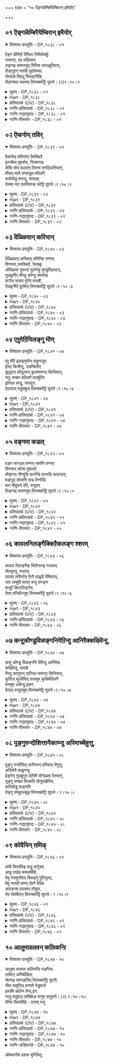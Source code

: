 +++
title = "१० ऎङ्गळॆम्बिरैयॆम्बिरान् इमैयोर्"

+++


## ०१ ऎङ्गळॆम्बिरैयॆम्बिरान् इमैयोर्

<details open><summary>विश्वास-प्रस्तुतिः - DP_१८३८ - ०१</summary>

ऎङ्ग ळॆम्मिऱै यॆम्बिरा ऩिमैयोर्क्कु  
नायगऩ्, एत् तडियवर्  
तङ्गळ् तम्मऩत्तुप् पिरिया तरुळ्बुरिवाऩ्,  
पॊङ्गुदण् णरुवि पुदंसॆय्यप्  
पॊऩ्कळे सिदऱु मिलङ्गॊळि,  
सॆङ्गमल मलरुम् तिरुक्कोट्टि यूराऩे। (२)९।१०।१
</details>

<details><summary>मूलम् - DP_१८३८ - ०१</summary>

ऎङ्ग ळॆम्मिऱै यॆम्बिरा ऩिमैयोर्क्कु  
नायगऩ्, एत् तडियवर्  
तङ्गळ् तम्मऩत्तुप् पिरिया तरुळ्बुरिवाऩ्,  
पॊङ्गुदण् णरुवि पुदंसॆय्यप्  
पॊऩ्कळे सिदऱु मिलङ्गॊळि,  
सॆङ्गमल मलरुम् तिरुक्कोट्टि यूराऩे। (२)९।१०।१
</details>

<details><summary>Hart - DP_१८३८</summary>

Our dear god, our king, chief of the gods in the sky,  
who stays in the minds of the devotees who praise him  
and gives them his grace, stays in Thirukkoṭṭiyur  
where a cool, tall waterfall makes a cloud of golden drops  
and lovely lotuses bloom and shine:
</details>

<details><summary>प्रतिपदार्थः (UV) - DP_१८३८</summary>

**ऎङ्गळ् ऎम् इऱै** = ऎङ्गळुक्के इऱैवऩ्; **ऎम् पिराऩ्** = ऎम् पॆरुमाऩ्; **इमैयोर्क्कु** = नित्यसूरिगळुक्कु; **नायगऩ्** = तलैवऩुम्; **एत्तु** = तुदिक्किऩ्ऱ; **अडियवर्** = पक्तर्गळिऩ्; **तङ्गळ् तम् मऩत्तु** = मऩदिलिरुन्दु; **पिरियादु** = पिरियामल्; **अरुळ्बुरिवाऩ्** = अरुळ्बुरिबवऩुम्; **पॊङ्गु तण्** = पॊङ्गि ओडुम्; **अरुवि** = अरुवि पोल्; **पुदम् सॆय्य** = मेगम्; **पॊऩ्गळे** = पॊऩ्ऩै; **सिदऱ** = सिन्दुवदाल्; **इलङ्गु ऒळि** = मिक्क ऒळियैयुडैयदाय्; **सॆङ्गमलम्** = सिवन्द तामरैप्पूक्कळ्; **मलरुम्** = मलरुम्; **तिरुक्कोट्टि** = तिरुक्कोट्टि; **ऊराऩे!** = ऊरिल् उळ्ळवऩे!
</details>

<details><summary>गरणि-प्रतिपदार्थः - DP_१८३८ - ०१</summary>

ऎङ्गळ्=नम्म, ऎम् इऱै=नम्मवने आद ऒडॆयनू, ऎम् पिरान्=नम्म सर्वेश्वरनू, इमैयोर् क्कू=नित्यसूरिगळिगॆ, नायहन्=नायकनू, एत्तु=स्तुतिसि, \(स्तुतिसुव\), अडियवर् =भक्तर, तङ्गळ् तम्=तम्म तम्म\(अवरवर\), मनत्तु=मनदल्लि, पिरियादु=अगलदन्तॆ इरुवन्तॆ, अरुळ् पुरिवान्=कृपॆमाडुववनू, पॊङ्गु=उक्कि हरियुव, तण्=तम्पाद, अरुवि=बॆट्टद हॊळॆगळु, पुदम् शॆय्य=अद्भुतवन्नु माडुव हागॆ, पॊन् हळे=हॊन्नुगळन्ने\(हॊन्नन्ने\), शिदऱ=ऎरॆचलु, इलङ्गु=हॊळॆयुव, ऒळि=तेजस्सुळ्ळ, शॆम्=कॆम्पु, कमलम्=कमलवु, मलरुम्=अरळुव, तिरुक्कोट्टियूराने=तिरुक्कोट्टियूरिन स्वामिये.
</details>

<details><summary>गरणि-गद्यानुवादः - DP_१८३८ - ०१</summary>

नम्म आत्मीयनाद ऒडॆयनू\(स्वामियू\), नम्म सर्वॆश्वरनू, नित्यसूरिगळ नायकनू, स्तुतिसुव भक्तरिगॆ अवरवर मनदल्लि अगलदन्तॆ इरुवॆनॆन्दु कृपॆमाडुववनू, उक्कि हरियुव तम्पाद बॆट्टद हॊळॆगळु अद्भुतवन्ने माडुव हागॆ हॊन्ननु ऎरचुव हागॆ हॊळॆयुव तेजस्सन्नुळ्ळ कॆन्दावरॆय अरळुत्तिरुवम्थ तिरुक्कोट्टियूरिन स्वामिये.\(१\)
</details>

<details><summary>गरणि-विस्तारः - DP_१८३८ - ०१</summary>

तिरुमालिरुञ्जोलै क्षेत्रदिम्द आऴ्वाररीग तिरुक्कोट्टियूरु ऎम्ब मत्तॊन्दु पुण्यक्षेत्रक्कॆ बन्दिद्दारॆ. अल्लि नॆलसिरुव सौम्यनारायण स्वामिय सनिधियन्नु कुरित पाशुरगळिल्लिवॆ-

आऴ्वाररु हेळुत्तारॆ- तिरुक्कोट्टियूरिनल्लि नॆलसिरुव स्वामिये नम्मॆल्लरिगू अत्यन्त प्रियतमनादवनु. नम्मॆल्लर ऒडॆयनु. नित्यसूरिगळिगू ऒडॆयनु. अवनन्नु ऎडॆबिडदॆ स्तुतिसुव भक्तर मनदल्लि नॆलॆनिन्तिरुववनु. उक्किहरियुव बॆट्टद हॊळॆगळल्लि चिन्नवन्ने उक्किसि,ऎरचि, बॆळगिसुवुदो ऎम्बन्तॆ कॆन्दावरॆय हूगळु अरळि प्रकाशमानवागि शोभिसुत्तिरुव तिरुक्कोट्टियूरिन स्वामियन्नु नावु स्तुतिसि, नमस्करिसोण.
</details>

## ०२ ऎव्वनोय् तविर्

<details open><summary>विश्वास-प्रस्तुतिः - DP_१८३९ - ०२</summary>

ऎव्वनोय् तविर्प्पाऩ् ऎमक्किऱै  
इऩ्ऩकैत् तुवर्वाय्, निलमगळ्  
सॆव्वि तोय वल्लाऩ् तिरुमा मगट्किऩियाऩ्,  
मौवल् मालै वण्डाडुम् मल्लिगै  
मालैयॊडु मणन्दु, मारुदम्  
तॆय्वम् नाऱ वरुम्दिरुक् कोट्टि यूराऩे।९।१०।२
</details>

<details><summary>मूलम् - DP_१८३९ - ०२</summary>

ऎव्वनोय् तविर्प्पाऩ् ऎमक्किऱै  
इऩ्ऩकैत् तुवर्वाय्, निलमगळ्  
सॆव्वि तोय वल्लाऩ् तिरुमा मगट्किऩियाऩ्,  
मौवल् मालै वण्डाडुम् मल्लिगै  
मालैयॊडु मणन्दु, मारुदम्  
तॆय्वम् नाऱ वरुम्दिरुक् कोट्टि यूराऩे।९।१०।२
</details>

<details><summary>Hart - DP_१८३९</summary>

He, our king is the sweet lord of beautiful Lakshmi  
and the beloved of the sweetly-smiling earth goddess  
with a coral mouth whom he embraces:  
He cures all painful diseases of his devotees  
and he stays in divine Thirukkoṭṭiyur  
where the breeze blows  
and spreads the fragrance of jasmine and mauval flowers everywhere:
</details>

<details><summary>प्रतिपदार्थः (UV) - DP_१८३९</summary>

**ऎमक्कु इऱै** = ऎऩक्कु इऱैवऩ्; **ऎव्वम्** = तुक्कम् तरुम्; **नोय्** = नोय्गळै; **तविर्प्पाऩ्** = नीक्कियरुळ्वदऱ्काग; **इऩ् नगै** = इऩिय पुऩ्सिरिप्पैयुम्; **तुवर्** = सिवन्द; **वाय्** = अदरत्तैयुमुडैय; **निलमगळ्** = पूमिप् पिराट्टियिऩ्; **सॆव्वि** = अऴगै इऩिमैयै; **तोय** = अनुबविक्क; **वल्लाऩ्** = वल्लवऩाय्; **तिरु मा मगट्कु** = तिरुमगळुक्कु; **इऩियाऩ्** = इऩियऩाऩ ऎम्बॆरुमाऩ्; **वण्डु आडुम्** = वण्डुगळ् रीङ्गरिक्कुम्; **मौवल्** = काट्टु मल्लिगै; **मालै** = मालैयोडुम्; **मल्लिगै मालैयोडुम्** = मल्लिगै पूक्कळोडुम्; **अणैन्दु** = कूडि अणैन्द; **मारुदम्** = काऱ्ऱु; **तॆय्वम् नाऱ** = तॆय्व मणम्; **वरुम्** = वीसिक्कॊण्डिरुक्कुम्; **तिरुक्कोट्टि** = तिरुक्कोट्टि; **ऊराऩे!** = ऊरिल् उळ्ळवऩे!
</details>

<details><summary>गरणि-प्रतिपदार्थः - DP_१८३९ - ०२</summary>

ऎव्वम्=अधोगतियन्नू, मेय्=दुःख, सङ्कटगळन्नु, तविर् प्पान्=तप्पिसुववनू, ऎमक्कू-नमगॆ, इऱै=स्वामियादवनू, इन्=इनिदाद, नहै=नगॆयन्नू, तुवर् वाय्=चॆन्दुटिगळन्नू उळ, निलमहळ्=भूदेविय, शॆव्वि=सॊबगन्नु, तोयवल्लान्=अनुभविसबल्लवनू, तिरुमहट्कु=श्रीदेविगॆ, इनियान्=प्रियतमनू, वण्डु आडुम्=दुम्बिगळु मुसुरिरुव, मौवल् मालै मल्लिहै मालैयोडुम्=बगॆबगॆय मल्लिगॆय हारगळन्नु

अणैन्द=धरिसिद, मारुदम्=तङ्गाळियु, दॆय्वम्=दिव्यवागि, नाऱ=परिमळिसुत्ता, वरुम्=बरुवन्थ, तिरुक्कोट्टियूराने=तिरुक्कोट्टियूरिनल्लि नॆलसिरुववने.
</details>

<details><summary>गरणि-गद्यानुवादः - DP_१८३९ - ०२</summary>

अधोगतियन्नु भयसङ्कटगळन्नू तप्पिसुववनू, नमगॆ स्वामियागिरुववनू, इनिदाद नगॆयन्नू चॆन्दुटिगळन्नू उळ्ळ भूदेविय सॊबगन्नु अनुभविसबल्लवनू, श्रीदेविगॆ प्रियतमनू, दुम्बिगळु मुसुरुवन्थ बगॆबगॆय मल्लिगॆय हारगळन्नु धरिसि, तङ्गाळियु परिमळिसुत्ता, बरुवन्थ तिरुक्कोट्टियूरिनल्लि नॆलसिरुववने.\(२\)
</details>

<details><summary>गरणि-विस्तारः - DP_१८३९ - ०२</summary>

“ऎव्वम्”ऎम्बुदक्कॆ “सङ्कट, अधःपतन, आत्मगौरव, वञ्चनॆ”ऎन्दॆल्ल अर्थ बरुत्तदॆ.

“नोय्”-ऎम्बुदक्कॆ “व्याधि,सङ्कट, यातनॆ, भय, पाप”ऎन्दॆल्ल अर्थ बरुत्तदॆ.

“ऎव्वनोय् तविर् प्पान्”- “अधोगतियन्नू, भयसङ्कटगळन्नू तप्पिसुववनु”-चेतननल्लि इन्द्रियगळु आशॆयन्नु हुट्टिसुत्तवॆ. अवनन्नु वञ्चिसुत्तवॆ. दुःख,सङ्कटगळल्लि तॊडगिसुत्तवॆ. संसारद बन्धनदल्लि तॊडगिसुत्तवॆ. \(अवनन्नु\)पापकार्यगळल्लि तॊडगिसुत्तवॆ. संसारवॆम्ब व्याधियिन्द नरळुत्ता अवनु मरणक्कू नरकयातनॆय भयक्कू तुत्तागुत्तानॆ. जॊतॆगॆ लॆक्कविल्लदष्टु हुट्टुसावुगळ सुळियल्लिबिद्दु तॊळलुत्तानॆ. ई अधोगतियन्नू ,भय सङ्कटगळन्नू दूरमाडुवुदॆन्दरॆ सर्वेश्वरनाद भगवन्तन आश्रयवॊन्दे. अवन् कृपॆयिन्द हुट्टु-सावुगळू, नरकयातनॆयू तप्पुवुदु. अवनु अमरनागुवनु. नित्यानन्द सुखवन्ननुभविसुवनु.

भगवन्तनिगॆ श्रीदेवि भूदेविगळु नित्यानुपायिनियरु. परिपूर्ण दयास्वरूपळे श्रीदेवि. सम्पूर्ण क्षमास्वरूपळु भूदेवि. इवरिब्बरू कूडि आश्रितनाद चेतनन पापगळन्नॆल्ल क्षमिसबेकॆन्दू, अवनल्लि कृपॆदोरि अवनन्नुद्धरिसबेकॆन्दू चेतनन परवागि भगवन्तनन्नु बेडिकॊळ्ळुत्तारॆ. अवर बेडिकॆयन्नु अङ्गीकरिसुत्ता, परम कारुणिकनाद स्वामियु चेतननन्नु उद्धरिसुत्तानॆ.

आऴ्वाररु हेळुत्तारॆ- तिरुक्कोट्टियूरिनल्लि श्रीदेवि भूदेविगळ सहितनागि सर्वेश्वरनाद भगवन्तनु नॆलसिद्दानॆ. दुम्बिगळु मुसुरुत्तिरुव

परिमळवन्नु सूसुव बगॆबगॆय मल्लिगॆय हारगळन्नु स्वामियु धरिसिद्दानॆ. हारगळ दिव्यपरिमळवन्नु तङ्गाळियु ऎल्ल कडॆगू हरडि, भक्तरन्नॆल्ला आकर्षिसुत्तदॆ. नावु भगवन्तन तिरुवडिगळन्नाश्रयिसि,संसारवॆम्ब रोगद भयसङ्कटगळिन्द मुक्तरागोण.
</details>

## ०३ वॆळ्ळियान् करियान्

<details open><summary>विश्वास-प्रस्तुतिः - DP_१८४० - ०३</summary>

वॆळ्ळियाऩ् करियाऩ् मणिनिऱ वण्णऩ्  
विण्णवर् तमक्किऱै, ऎमक्कु  
ऒळ्ळिया ऩुयर्न्दा ऩुलगेऴु मुण्डुमिऴ्न्दाऩ्,  
तुळ्ळुनीर् मॊण्डु कॊण्डु सामरैक्  
कऱ्ऱैच् चन्दऩ मुन्दि वन्दशै,  
तॆळ्ळुनीर्प् पुऱविल् तिरुक्कोट्टि यूराऩे।९।१०।३
</details>

<details><summary>मूलम् - DP_१८४० - ०३</summary>

वॆळ्ळियाऩ् करियाऩ् मणिनिऱ वण्णऩ्  
विण्णवर् तमक्किऱै, ऎमक्कु  
ऒळ्ळिया ऩुयर्न्दा ऩुलगेऴु मुण्डुमिऴ्न्दाऩ्,  
तुळ्ळुनीर् मॊण्डु कॊण्डु सामरैक्  
कऱ्ऱैच् चन्दऩ मुन्दि वन्दशै,  
तॆळ्ळुनीर्प् पुऱविल् तिरुक्कोट्टि यूराऩे।९।१०।३
</details>

<details><summary>Hart - DP_१८४०</summary>

The faultless sapphire-colored lord,  
the god of gods in the sky, the light of our lives,  
who swallowed all the seven worlds and spit them out  
stays in Thirukkoṭṭur surrounded with fields  
where the abundant wave-filled water of the rivers  
flows carrying sandalwood and samarai stones  
making the fields flourish:
</details>

<details><summary>प्रतिपदार्थः (UV) - DP_१८४०</summary>

**वॆळ्ळियाऩ्** = किरुदयुगत्तिल् वॆळुत्तवऩुम्; **करियाऩ्** = कलियुगत्तिल् कऱुत्तवऩुम्; **मणि** = त्वाबरयुगत्तिल्; **निऱ वण्णऩ्** = पसुमै निऱमुडैयवऩुम्; **विण्णवर्** = नित्यसूरिगळिऩ्; **तमक्कु इऱै** = तलैवऩ्; **उयर्न्दाऩ्** = उयर्न्दवऩ्; **ऎमक्कु** = ऎऩक्कु; **ऒळ्ळियाऩ्** = काट्टियवऩ्; **उलगु** = पिरळयत्तिल्; **एऴुम्** = एऴु उलगङ्गळैयुम्; **उण्डु** = उण्डु कात्तु; **उमिऴ्न्दाऩ्** = पिऩ् सृष्टित्ताऩ्; **तुळ्ळु नीर्** = तुळ्ळि ओडुम् नीर्; **सामरै** = सामर; **कऱ्ऱै** = तिरळ्गळैयुम्; **सन्दऩम्** = सन्दऩमरङ्गळैयुम्; **मॊण्डु** = इऴुत्तु; **कॊण्डु** = कॊण्डु वन्दु; **उन्दि वन्दु** = तळ्ळिक् कॊण्डु वन्दु; **असै** = पिरवहिक्कुम्; **तॆळ्ळु नीर्** = तॆळिन्द नीरैयुडैय; **पुऱविल्** = सुऱ्ऱुप्पक्कङ्गळोडु कूडिऩ; **तिरुक्कोट्टि** = तिरुक्कोट्टि; **ऊराऩे!** = ऊरिल् उळ्ळवऩे!
</details>

<details><summary>गरणि-प्रतिपदार्थः - DP_१८४० - ०३</summary>

वॆळ्ळियान्=शुद्धवाद बिळिय बण्णदवनू, करियान्=करिय बण्णदवनू, मणिनिऱम् वण्णन्=इन्द्रनीलमणिय बण्णदवनू, विण्णवर् तमक्कू=नित्यसूरिगळिगॆ, इऱै=ऒडॆयनू, ऎमक्कू=नमगॆल्ल, ऒळ्ळियान्=ऒळ्ळॆयवनू\(उपकारियू\), उयर्न्दान्=ऎल्लरिगिन्तलू हिरियवनू \(श्रेष्ठनू\), उलहु एऴुम्=एळुलोकगळन्नू, उण्डु=नुङ्गि, उमिऴ्न्दान्=उगुळिदवनू, तुळ्ळुनीर्-नुग्गिबरुव अलॆगळिम्द, मॊण्डुकॊण्डु=तुम्बिकॊण्डु, शामरैकट्रै=चामरद कट्टुगळन्नू, शन्दनम्=गन्धद मरगळन्नू, उन्दि=तळ्ळिकॊण्डु, वन्दु=बन्दु, अशै=हरियुव, तॆळ्ळुनीर्=तिळियाद नीरिन, पुऱविल्=प्रदेशदल्लिरुव, तिरुक्कोट्टियूराने=तिरुक्कोट्टियूरिनल्लिरुव स्वामिये.
</details>

<details><summary>गरणि-गद्यानुवादः - DP_१८४० - ०३</summary>

शुद्धवाद बिळिय बण्णदवनू, करिय बण्णदवनू, इन्द्रनीलमणिय बण्णदवनू नित्यसूरिगळ ऒडॆयनू, नम्मॆल्लर ऒळ्ळॆयवनू\(उपकारियू\) ऎल्लरिगिन्तलू हिरियनू\(श्रेष्ठनू\) एळुलोकगळन्नू उण्डु उगुळिदवनू, नुग्गिबरुव अलॆगळिन्द चामरद कट्टुगळन्नू श्रीगन्धद मरगळन्नू तुम्बिकॊण्डु, तळ्ळिकॊण्डु बरुव तिळिनीरिन प्रवाहगळ प्रदेशदल्लिरुव तिरुक्कोट्टियूरिनल्लि नॆलसिरुव स्वामिये.\(३\)
</details>

<details><summary>गरणि-विस्तारः - DP_१८४० - ०३</summary>

ऒन्दॊन्दु युगदल्लियू भगवन्तनु आया युगक्कॆ तक्कन्तॆ ऒन्दॊन्दु बण्णदल्लि काणिसिकॊळ्ळुत्तानॆन्दु स्वामियन्नु वर्णिसुत्तारॆ. कृतयुगदल्लि स्वामिगॆ परिशुद्धवाद बिळियबण्णवन्तॆ. त्रेतायुगदल्लि स्वल्प हळदिमिश्रितवाद बिळुपन्तॆ. द्वापरदल्लि स्वामियु इन्द्रनीलमणिय बण्णवन्नु होलुवनन्तॆ. कलियुगदल्लि स्वामिय बण्ण अच्चकप्पन्तॆ. आऴ्वाररु इदन्नु मुन्दिट्टुकॊण्डु स्वामियन्नु इल्लि वर्णिसुत्तिद्दारॆ.

आऴ्वाररु हेळुत्तारॆ- इडिय ब्रह्माण्डक्के नायकनागिरुव स्वामि परमपदवासिगळाद अमररिगू नायकने. अवनु सर्वेश्वरनु स्थितिकर्तनागिरुव अवनु लयकर्तनू सृष्टिकर्तनू आगुत्तानॆ. आश्रयिसुव भक्तरिगॆ बहळ ऒळ्ळॆयवनु स्वामि. अवने ईग तिरुक्कोट्टियूरल्लि नॆलसिद्दानॆ. नावु अवनन्नु आश्रयिसि उद्धारगॊळ्ळोण.
</details>

## ०४ एऱुमेऱियिलङ्गु मॊण्

<details open><summary>विश्वास-प्रस्तुतिः - DP_१८४१ - ०४</summary>

एऱु मेऱि इलङ्गुमॊण् मऴुप्पऱ्ऱुम्  
ईसऱ् किसैन्दु, उडम्बिलोर्  
कूऱुदाऩ् कॊडुत्ताऩ् कुलमामगट् किऩियाऩ्,  
नाऱु सण्बग मल्लिगै मलर्बुल्गि  
इऩ्ऩिळ वण्डु, नऩ्ऩऱुन्  
देऱल्वाय् मडुक्कुम् तिरुक्कोट्टि यूराऩे।९।१०।४
</details>

<details><summary>मूलम् - DP_१८४१ - ०४</summary>

एऱु मेऱि इलङ्गुमॊण् मऴुप्पऱ्ऱुम्  
ईसऱ् किसैन्दु, उडम्बिलोर्  
कूऱुदाऩ् कॊडुत्ताऩ् कुलमामगट् किऩियाऩ्,  
नाऱु सण्बग मल्लिगै मलर्बुल्गि  
इऩ्ऩिळ वण्डु, नऩ्ऩऱुन्  
देऱल्वाय् मडुक्कुम् तिरुक्कोट्टि यूराऩे।९।१०।४
</details>

<details><summary>Hart - DP_१८४१</summary>

He, the beloved of Lakshmi,  
the goddess who nurtures good families,  
gave a part of himself to Shiva  
who carries a sharp shining axe and rides a bull,  
stays in Thirukkoṭṭiyur where lovely young bees  
embrace the fragrant jasmine and shanbaga flowers  
and drink good sweet-smelling honey:
</details>

<details><summary>प्रतिपदार्थः (UV) - DP_१८४१</summary>

**एऱुम्** = रिषबत्तै वाहऩमाग उडैय; **एऱि** = रिषबत्तिल् एऱि; **इलङ्गुम्** = ऒळियुळ्ळ; **ऒण् मऴु** = अऴगिय मऴुवै; **पऱ्ऱुम** = कैयिलेन्दिय; **ईसऱ्कु** = सिवऩुक्कु; **इसैन्दु** = तऩ्ऩुडैय; **उडम्बिल् ओर्** = उडलिऩ् ऒरु; **कूऱु ताऩ्** = भागत्तै; **कॊडुत्ताऩ्** = कॊडुत्तवऩुम्; **कुल मा मगट्कु** = तिरुमगळिऩ्; **इऩियाऩ्** = नायगऩुमाऩ पॆरुमाऩ्; **इऩ्** = इऩिय; **इळ वण्डु** = इळम् वण्डुगळ्; **नाऱु** = मिक्क मणम् कमऴुम्; **सॆण्बगम्** = सॆण्बगम्; **मल्लिगै मलर्** = मल्लिगै मलर्; **पुल्गि** = आगियवऱ्ऱिल् तऴुवि; **नल् नऱुम्** = नल्ल मणमुळ्ळ; **तेऱल्** = तेऩिल्; **वाय्** = वाय्वैत्तु; **मडुक्कुम्** = परुगुमिडमाऩ; **तिरुक्कोट्टि** = तिरुक्कोट्टि; **ऊराऩे!** = ऊरिल् उळ्ळवऩे!
</details>

<details><summary>गरणि-प्रतिपदार्थः - DP_१८४१ - ०४</summary>

एऱु=ऎत्तन्नु, एऱि=हत्तिकॊण्डु, इलङ्गुम्=प्रकाशिसुव, ऒण्=अपूर्ववाद,साटियिल्लद, मऴुप्पट्रुम्=गण्डुगॊडलियन्नु हिडिदिरुव

ईशऱ् कु=ईश्वरनिगॆ, इशैन्दु=करुणिसि, उडम्बिल्=तन्न देहदल्लि, ओर्=ऒन्दु, कूऱु=भागवन्नु, तान्=तानु, कॊडुत्तान्=कॊट्टवनू, कुलम्=श्रेष्ठळाद, मामहट्कु=लक्ष्मीदेविगॆ, इनियान्=प्रियनादवनू, नाऱु=परिमळिसुव, शम्बहम्=सम्पगॆ, मल्लिहै=मल्लिगॆ, मलर्=हूगळन्नु, पुल्हि=सवरिकॊण्डु, इन्=इनिदाद, इळवण्डु=ऎळॆय\(यौवनद\)दुम्बि, नल्=श्रेष्ठवाद, नऱुम्=सुवासनॆय, तेऱल्=जेनिनल्लि, वाय् मडुक्कुम्=बायि हच्चुव, तिरुक्कोट्टियूराने=तिरुक्कोट्टियूरिनल्लि नॆलसिरुववने.
</details>

<details><summary>गरणि-गद्यानुवादः - DP_१८४१ - ०४</summary>

ऎत्तन्नेरि प्रकाशिसुव अपूर्ववाद \(साटियिल्लद\) गण्डुगॊडलियन्नु हिडिदिरुव ईश्वर\(शिव\)निगॆ करुणिसि, तन्न देहदल्लि ऒन्दुभागवन्नु\(तानु\) कॊट्टवनू, श्रेष्ठळाद लक्ष्मीदेविगॆ प्रियनादवनू, परिमळिसुव सम्पगॆ मल्लिगॆ हूगळन्नु सवरिकॊण्डु इनिदाद ऎळॆय \(यौवनद\) दुम्बिगळु उत्तमवाद सुवासनॆय जेनिगॆ बायन्नु हच्चुव तिरुक्कोट्टियूरिनल्लि नॆलसिरुववने.\(४\)
</details>

<details><summary>गरणि-विस्तारः - DP_१८४१ - ०४</summary>

शिवनिगॆ ब्रह्महत्यादोष बन्तु. अवनु अदर परिहारक्कागि मूरुलोकगळल्लू अलॆदु बेडिदनु. कडॆगॆ श्रीमन्नारायणनु अवनल्लि करुणिसिदनु. तन्न देहदिन्द रक्तवन्नु हरिसि, शिवनन्नु आ ब्रह्महत्यादोषदिन्द पारुमाडिदनु.

आऴ्वाररु हेळुत्तारॆ- नन्दिवाहननाद शिवनिगॆ तन्न देहद ऒन्दु भागवन्नु कॊट्टु करुणिसिदवनू, दयास्वरूपळू सम्पत्करियू आद श्रीदेविगॆ ऒडॆयनू ईग सम्पिगॆ मल्लिगॆ हूगळ परिमळदिन्दलू अवुगळिन्द हॊरडुव जेनिगॆ मुसुरिकॊण्डिरुव दुम्बिगळ सॊबगिनिन्दलू कूडिरुव तिरुक्कोट्टियूरिनल्लिये नॆलसिद्दानॆ. नावु अवन तिरुवडिगळन्नाश्रयिसि, उद्धारगॊळ्ळोण.
</details>

## ०५ वङ्गमा कडल्

<details open><summary>विश्वास-प्रस्तुतिः - DP_१८४२ - ०५</summary>

वङ्ग मागडल् वण्णऩ् मामणि वण्णऩ्  
विण्णवर् कोऩ्म तुमलर्त्  
तॊङ्गल् नीण्मुडि याऩ्नॆडि याऩ्पडि कडन्दाऩ्,  
मङ्गुल् तोय्मणि माड वॆण्गॊडि  
माग मीदुयर्न् देऱि, वाऩुयर्  
तिङ्गळ् ताऩणवुम् तिरुक्कोट्टि यूराऩे।९।१०।५
</details>

<details><summary>मूलम् - DP_१८४२ - ०५</summary>

वङ्ग मागडल् वण्णऩ् मामणि वण्णऩ्  
विण्णवर् कोऩ्म तुमलर्त्  
तॊङ्गल् नीण्मुडि याऩ्नॆडि याऩ्पडि कडन्दाऩ्,  
मङ्गुल् तोय्मणि माड वॆण्गॊडि  
माग मीदुयर्न् देऱि, वाऩुयर्  
तिङ्गळ् ताऩणवुम् तिरुक्कोट्टि यूराऩे।९।१०।५
</details>

<details><summary>Hart - DP_१८४२</summary>

The ocean-colored Neḍumāl,  
the king of the gods in the sky, beautiful as a precious sapphire,  
whose crown is adorned with long flower garlands dripping with honey,  
who measured the world at Mahabali’s sacrifice-  
stays in Thirukkoṭṭiyur  
where the moon floats in the sky above the white flags  
flying above the beautiful jewel-studded palaces touching the clouds:
</details>

<details><summary>प्रतिपदार्थः (UV) - DP_१८४२</summary>

**वङ्ग मा** = कप्पल्गळ् निऱैन्द पॆरिय; **कडल्** = कडल् पोऩ्ऱ; **वण्णऩ्** = निऱमुडैयवऩुम्; **मा मणि** = नीलमणि पोऩ्ऱ; **वण्णऩ्** = वडिवऴगैयुडैयवऩुम्; **विण्णवर्** = नित्यसूरिगळुक्कु; **कोऩ्** = तलैवऩुम्; **मदु मलर्** = तेऩोडु कूडिऩ पू; **तॊङ्गल्** = मालैयैयुडैयवऩुम्; **नीळ्** = पॆरिय; **मुडियाऩ्** = किरीडमुडैयवऩुम्; **नॆडियाऩ्** = अऩैत्तैयुम् अऱिन्दवऩुम्; **पडि** = पूमियै; **कडन्दाऩ्** = अळन्दवऩुमाऩ पॆरुमाऩ्; **मङ्गुल्** = मेगमण्डलत्तै; **तोय्** = अळावियिरुक्कुम्; **मणि माड** = मणिमाडङ्गळिलिरुक्कुम्; **वॆण् कॊडि** = वॆळ्ळैक् कॊडिगळ्; **मागम् मीदु** = आगायत्तिऩ् मेल्; **उयर्न्दु एऱि** = वियाबित्तु; **वाऩ् उयर्** = मिग उयरत्तिलुळ्ळ; **तिङ्गळ् ताऩ्** = सन्दिरऩै; **अणवुम्** = तऴुवुम्; **तिरुक्कोट्टि** = तिरुक्कोट्टि; **ऊराऩे!** = ऊरिल् उळ्ळवऩे!
</details>

<details><summary>गरणि-प्रतिपदार्थः - DP_१८४२ - ०५</summary>

वङ्गम्=अलॆगळु तुम्बिरुव, माकडल्=विस्तारवाद कडलिन, वण्णन्=बण्णदवनू, मामणिवण्णन्=इन्द्रनीलमणिय बण्णदवनू, विण्णवर् कोन्-=नित्यसूरिगळ ऒडॆयनू, मदु=जेनु तुम्बिरुव, मलर्=हूगळ, तॊङ्गल्=हारवन्नू, नीळ्=ऎत्तरवाद, मुडियान्=किरीटवुळ्ळवनू, नॆडियान्=सर्वोत्कृष्ठनू, पडि कडन्दान्=भूमियन्नु अळॆदुकॊण्डवनू, मङ्गुल् तोय्=मोडगळन्नु मुट्टुव, मणिमाडम्=रत्नमयवाद उप्परिगॆगळ, वॆण्कॊडि=बिळिय ध्वजगळु, माहम् मीदु=आकाशद मेलॆ, उयर्न्दु=ऎत्तरवागि, एऱि=एरि, वान्=आकाशदल्लि, उयर्=ऎत्तरदल्लिरुव, तिङ्गळ् तान्=चन्द्रनन्नु, अणवुम्=स्पर्शिसुव, तिरुक्कोट्टियूराने=तिरुक्कोट्टियूरिनल्लिरुववने.
</details>

<details><summary>गरणि-गद्यानुवादः - DP_१८४२ - ०५</summary>

दॊड्डदॊड्ड अलॆगळु तुम्बिरुव विस्तारवाद कडलिन बण्णदवनू इन्द्रनीलमणिय बण्णदवनू, नित्यसूरिगळ ऒडॆयनू, जेनुतुम्बिरुव हूगळ हारवन्नू, ऎत्तरवाद किरीटवन्नू धरिसिरुववनू, सर्वोत्कृष्ठनू, भूमियन्नु अळॆदुकॊण्डवनू, मोडगळन्नु मुट्टुवन्थ रत्नमयवाद उप्परिगॆगळ मेलण बिळिय ध्वजगळु आकाशदल्लि ऎत्तरक्कॆ एरि, गगगनदल्लि बहळ ऎत्तरदल्लिरुव चन्द्रनन्नु स्पर्शिसुवन्थ तिरुक्कोट्टियूरिनल्लि नॆलसिरुववने.\(५\)
</details>

<details><summary>गरणि-विस्तारः - DP_१८४२ - ०५</summary>

दॊड्डदॊड्ड अलॆगळु निरन्तरवागि तुम्बिरुव बलुदॊड्ड कडलिन बण्णवॆन्दरॆ, थळथळिसुव हॊळपु बण्ण. भगवन्तन रूपद हॊळपन्नु ई होलिकॆ निजवागियू सूचिसुवुदे? ऎनिसुत्तदॆ.

वामननागिद्द भगवन्तनु त्रिविक्रमनागि बॆळॆदनष्टॆ. आग स्वामियु तन्न ऒन्दु हॆज्जॆयिन्द भूमियन्नॆल्ला आवरिसि, अळॆदुकॊण्डनु ऎम्बुदु इल्लि अद्भुतवाद विषय.
</details>

## ०६ कावलनिलङ्गैक्किऱैकलङ्ग श्शरम्

<details open><summary>विश्वास-प्रस्तुतिः - DP_१८४३ - ०६</summary>

कावल ऩिलङ्गैक् किऱैगलङ् गच्चरम्  
सॆलवुय्त्तु, मऱ्ऱवऩ्  
एवलम् तविर्त्ताऩ् ऎऩ्ऩै याळुडै यॆम्बिराऩ्,  
नाव लम्बुवि मऩ्ऩर् वन्दु वणङ्ग  
मालुऱै किऩ्ऱतिङ्गॆऩ,  
तेवर् वन्दिऱैञ्जुम् तिरुक्कोट्टि यूराऩे।९।१०।६
</details>

<details><summary>मूलम् - DP_१८४३ - ०६</summary>

कावल ऩिलङ्गैक् किऱैगलङ् गच्चरम्  
सॆलवुय्त्तु, मऱ्ऱवऩ्  
एवलम् तविर्त्ताऩ् ऎऩ्ऩै याळुडै यॆम्बिराऩ्,  
नाव लम्बुवि मऩ्ऩर् वन्दु वणङ्ग  
मालुऱै किऩ्ऱतिङ्गॆऩ,  
तेवर् वन्दिऱैञ्जुम् तिरुक्कोट्टि यूराऩे।९।१०।६
</details>

<details><summary>Hart - DP_१८४३</summary>

The dear god, my ruler,  
who shot his arrows at the king of Lanka,  
destroyed his valor and defeated him  
stays in Thirukkoṭṭiyur  
where all the rulers of the world  
and the gods come to worship him  
knowing that it is there that he stays:
</details>

<details><summary>प्रतिपदार्थः (UV) - DP_१८४३</summary>

**इलङ्गैक्कु** = इलङ्गैयै; **कावलऩ्** = काक्कुम्; **इऱै** = अदिबदि इरावणऩ्; **कलङ्ग** = कलङ्गुम्बडियुम्; **मऱ्ऱु सरम्** = मेलुम् अम्बुगळै; **सॆल** = तॊडुक्कुम्; **उय्त्तु** = अवऩ् मिडुक्कैयुम्; **अवऩ् ए वलम्** = साम्र्त्तियत्तैयुम्; **तविर्त्ताऩ्** = अऴित्त इरामबिराऩ्; **ऎऩ्ऩै** = ऎऩ्ऩै; **आळुडै** = आळुम् अडिमैगॊण्ड; **ऎम् पिराऩ्** = पिराऩ्; **ना वलम् पुवि** = नावलत् तीविलुळ्ळ [जम्बू]; **मऩ्ऩर्** = मऩ्ऩर्गळ्; **इङ्गु माल् ऎऩ** = ऎम्बॆरुमाऩ् इङ्गु; **उऱैगिऩ्ऱदु** = उळ्ळाऩ् ऎऩ्ऱु अऱिन्दु; **वन्दु वणङ्ग** = वन्दु वणङ्ग; **तेवर् वन्दु** = तेवर्गळुम् वन्दु; **इऱैञ्जुम्** = वणङ्गुम् इडमाऩ; **तिरुक्कोट्टि** = तिरुक्कोट्टि; **ऊराऩे!** = ऊरिल् उळ्ळवऩे!
</details>

<details><summary>गरणि-प्रतिपदार्थः - DP_१८४३ - ०६</summary>

कावलन्=”जगद्रक्षकनु”ऎन्दुकॊण्डिद्द, इलङ्गैक्कू=लङ्कॆगॆ, इऱै=ऒडॆयनु, कलङ्ग-कलकि होगुवन्तॆ, शरम्=बाणवन्नु, शॆल उय् त्तु=प्रयोगिसि, मट्रु=मत्तु, अवन्=अवन, एवलम्-अनुचरननु, तविर् त्तान्=तप्पिसिदवनू\(रक्षिसिदवनू\), ऎन्नै=नन्नन्नु, आळ् उडै=पादसेवकनन्नागि माडिकॊण्ड, ऎम्बिरान्=नम्म स्वामियन्नु, नावलम् बुवि=जम्बूद्वीपद, मन्नर्=राजरु, वन्दु=बन्दु, वणङ्ग=नमस्करिसलु, माल्=सर्वेश्वरनु, उऱैहिन्ऱदु=नॆलसिरुवुदु, इङ्गे=इल्लिये, ऎन=ऎन्नुवन्तॆ, तेवर्=ब्रह्मादिदेवतॆगळु, वन्दु=बन्दु, इऱैञ्जुम्=स्तुतिसुव, तिरुक्कोट्टियूराने=तिरुक्कोट्टियूरिनल्लि नॆलसिरुववने.
</details>

<details><summary>गरणि-विस्तारः - DP_१८४३ - ०६</summary>

“नाने जगद्रक्षकनु” ऎन्दुकॊण्डिद्द लङ्कॆगॆ ऒडॆयनु कलकि होगुवन्तॆ बाणवन्नु प्रयोगिसिदवनू, मत्तु अवन अनुचरनन्नु रक्षिसिदवनू, नन्नन्नु तन्न पादसेवकनन्नागि माडिकॊण्डव नम्म स्वामियू, जम्बूद्वीपद राजरु बन्दु नमस्करिसलु सर्वेश्वरनु

नॆलसिरुवुदु इल्लिये ऎन्नुवन्तॆ ब्रह्मादिदेवतॆगळु बन्दु स्तुतिसुव तिरुक्कोट्टियूरिनल्लि नॆलसिरुववने.\(६\)

आऴ्वाररु हेळुत्तारॆ- भगवन्तनु दुष्टशिक्षकनॆन्दू शिष्टरक्षकनॆन्दू हॆसरुगॊण्डवनु. अदक्कॆ ऒन्दु निदर्शनवन्नु कॊडबहुदु. हिन्दॆ, तानु अजेयनॆन्दू साटियिल्लद पराक्रमियॆन्दू मूरुलोकगळन्नू जयिसिबीगुत्तिद्द दुष्टरावणासुरनन्नु भगवन्तनु श्रीरामनाहि \(सामान्य मानवनागि\) अवतरिसि तन्न बिल्लुबाणगळिन्दले अवनन्नु कॊन्दुहाकिदनु.अवन तम्मनू अनुचरनू आगिद्द विभीषणनन्नु अवन सद्गुणगळिगागि मन्निसि, अवनिगॆ लङ्कॆय राज्यवन्नु कट्टिदनु. करुणामूर्तियाद आ स्वामिये ईग तिरुक्कोट्टियूरिनल्लि भक्तर उद्धारक्कागिये बन्दु नॆलसिद्दानॆ. भरतखण्डद राजरु मात्रवल्लदॆ जम्बूद्वीपद राजरॆल्लरू अल्लिगॆ बन्दु स्वामिय सेवॆ माडुत्तारॆ. इदन्नरितु ब्रह्मादि देवतॆगळू सह अल्लिगॆ बन्दु स्वामियन्नु स्तुतिसुत्तारॆ. नावू सह अल्लिगॆ होगोण स्वामियन्नाश्रयिसोण. उद्धारवागोण.
</details>

## ०७ कन्ऱुकॊण्डुविळङ्गनियॆऱिन्दु आनिरैक्कऴिवॆन्ऱु,

<details open><summary>विश्वास-प्रस्तुतिः - DP_१८४४ - ०७</summary>

कऩ्ऱु कॊण्डु विळङ्गऩि यॆऱिन्दु आनिरैक्  
कऴिवॆऩ्ऱु, मामऴै  
निऩ्ऱु कात्तुगन् दाऩ्निल मामगट् किऩियाऩ्,  
कुऩ्ऱिऩ् मुल्लैयिऩ् वासमुम् कुळिर्मल्लिगै  
मणमुम् अळैन्दु,इळन्  
दॆऩ्ऱल् वन्दुलवुम् तिरुक्कोट्टि यूराऩे।९।१०।७
</details>

<details><summary>मूलम् - DP_१८४४ - ०७</summary>

कऩ्ऱु कॊण्डु विळङ्गऩि यॆऱिन्दु आनिरैक्  
कऴिवॆऩ्ऱु, मामऴै  
निऩ्ऱु कात्तुगन् दाऩ्निल मामगट् किऩियाऩ्,  
कुऩ्ऱिऩ् मुल्लैयिऩ् वासमुम् कुळिर्मल्लिगै  
मणमुम् अळैन्दु,इळन्  
दॆऩ्ऱल् वन्दुलवुम् तिरुक्कोट्टि यूराऩे।९।१०।७
</details>

<details><summary>Hart - DP_१८४४</summary>

Our god, the beloved of the earth goddess,  
threw a vilam fruit at a calf and killed the two Asurans  
when they came as a tree and a calf  
and easily carried Govardana mountain as an umbrella to protect the cows  
and the cowherds from a terrible storm:  
He stays in Thirukkoṭṭiyur  
where the fresh breeze mixes with the fragrance  
of cool jasmine flowers and mullai flowers  
as it comes from the hills:
</details>

<details><summary>प्रतिपदार्थः (UV) - DP_१८४४</summary>

**कऩ्ऱु कॊण्डु** = कऩ्ऱागवन्द असुरऩै; **विळङ्गऩि** = विळङ्गऩियाग वन्द असुरऩ्; **ऎऱिन्दु** = मीदु ऎऱिन्दु इरुवरैयुम् मुडित्तवऩुम्; **आ निरैक्कु** = पसुक्कूट्टत्तिऱ्कु; **अऴिवु ऎऩ्ऱु** = अऴिवु वन्ददे ऎऩ्ऱु; **मा मऴै** = पॆरुम् मऴैयै मलैयै; **निऩ्ऱु कात्तु** = ऎडुत्तु निलै निऩ्ऱु तडुत्तु; **उगन्दाऩ्** = मगिऴ्न्द ऎम्बॆरुमाऩ्; **निल मा मगट्कु** = पूमादेविक्कु; **इऩियाऩ्** = इऩियवऩ्; **कुऩ्ऱिऩ्** = मलैयिऩ्; **मुल्लैयिऩ्** = मुल्लैप्पूविऩ्; **वासमुम्** = नऱुमणमुम्; **कुळिर्** = कुळिर्न्द; **मल्लिगै** = मल्लिगैयिऩ्; **मणमुम्** = मणमुम्; **अळैन्दु** = तऴुवि वरुम् कुळिर्न्द; **इळम्दॆऩ्ऱल्** = इळम्दॆऩ्ऱल् काऱ्ऱु; **वन्दु उलवुम्** = वन्दु उलवुम्; **तिरुक्कोट्टि** = तिरुक्कोट्टि; **ऊराऩे!** = ऊरिल् उळ्ळवऩे!
</details>

<details><summary>गरणि-प्रतिपदार्थः - DP_१८४४ - ०७</summary>

कन्ऱुकॊण्डु=करुवन्नॆत्तिकॊण्डु, विळङ्गनि=बेलद हण्णुगळिगॆ, ऎऱिन्दु=ऎसॆदु,\(ऎसॆदवनू\), आ निरैक्कू=दनकरुगळिगॆ\(मन्दॆगॆ\),अळिवु ऎन्ऱु=अळिवु ऎन्दु, मामऱैनिन्ऱु=भारिमळॆयिन्द, कात्तु=रक्षिसि, उहन्दान्=हर्षिसिदवनू, कुन्ऱिन् मुल्लैयिन्=बॆट्टद मल्लिगॆय, वाशमुम्=परिमळवन्नू, कुळिर् मल्लिहै=तम्पाद मल्लिगॆय, मणमुम्=सुवासनॆयन्नू, अनैन्दु=हॊत्तु, इळम् तॆन्ऱिल्=मृदुवाद तॆङ्कण गाळियु, वन्दु=बन्दु, उलवुम्=सञ्चरिसुव\(अलॆदाडुव\), तिरुक्कोट्टियूराने=तिरुक्कोट्टियूरिन स्वामिये.
</details>

<details><summary>गरणि-गद्यानुवादः - DP_१८४४ - ०७</summary>

करुवन्नॆत्तिकॊण्डु बेलद हण्णुगळिगॆ ऎसॆदवनू, दनकरुगळ मन्दॆगॆ अळिवुण्टागुवुदल्ल ऎन्दु अवुगळन्नु बिरुसु मळॆयिन्द रक्षिसि हर्षिसिदवनू, बॆट्टद मल्लिगॆय परिमळवन्नु तम्पाद मल्लिगॆय सुगन्धवन्नू हित्तु मृदुवाद तॆङ्कण गाळियु बन्दु अलॆदाडुवन्थ तिरुक्कोट्टियूरिनल्लि नॆलसिरुववने.\(७\)
</details>

<details><summary>गरणि-विस्तारः - DP_१८४४ - ०७</summary>

आऴ्वाररु हेळुत्तारॆ- बालकृष्णनागि भगवन्तनु दनकरुगळ हिन्दॆ काडिगॆ होगुत्तिद्दाग, ऒन्दु दिन, अवनन्नु वञ्चिसि कॊल्लबेकॆन्दु करुवागि बन्द वत्सासुरनन्नु, अदे कॆलसक्कागि बेलद मरवागि बॆळॆदुनिन्तिद्द कपित्थासुरन मेलक्कॆ बीसि ऎसॆदु इब्बरन्नू कॊन्दु हाकिदनु. नन्दगोकुलद मेलॆ कडुकोपगॊण्डु देवेन्द्रनु अदर मेलॆ बहळ बलवाद मळॆयन्नु सुरिसिदाग, बालकृष्णनु दनकरुगळ मेलण करुणॆयिन्द गोवर्धन गिरियन्ने ऎत्ति, कॊडॆयन्तॆ हिडिदु, अदरडियल्लि गोवळरन्नू गोवुगळन्नू रक्षिसिदनु. मॊल्लॆमल्लिगॆ हूगळ सुगन्धवन्नु हॊत्तु हितवाद तॆङ्कणगाळियु सुळियुत्ता आनन्दवन्नुण्टु माडुवुदु तिरुक्कोट्टियूरिनल्लि. करुणामूर्तियाद आ स्वामिये तिरुक्कोट्टियूरिनल्लि नॆलसिद्दानॆ. अवन तिरुवडिगळन्नाश्रयिसि, नावु उद्धारवागोण.
</details>

## ०८ पूङ्गुरुन्दॊशित्तानैकाय्न्दु अरिमाच्चॆहुत्तु,

<details open><summary>विश्वास-प्रस्तुतिः - DP_१८४५ - ०८</summary>

पूङ्गु रुन्दॊसित् ताऩैगाय्न् दरिमाच् चॆगुत्तु,  
अडियेऩै याळुगन्दु  
ईङ्गॆऩ् ऩुळ्बुगुन् दाऩिमै योर्गळ्दम् पॆरुमाऩ्,  
तूङ्गु तण्बल विऩ्कऩि तॊगुवाऴैयिऩ्  
कऩियॊडु माङ्गऩि  
तेङ्गु तण्बुऩल्सूऴ् तिरुक्कोट्टि यूराऩे। ९।१०।८
</details>

<details><summary>मूलम् - DP_१८४५ - ०८</summary>

पूङ्गु रुन्दॊसित् ताऩैगाय्न् दरिमाच् चॆगुत्तु,  
अडियेऩै याळुगन्दु  
ईङ्गॆऩ् ऩुळ्बुगुन् दाऩिमै योर्गळ्दम् पॆरुमाऩ्,  
तूङ्गु तण्बल विऩ्कऩि तॊगुवाऴैयिऩ्  
कऩियॊडु माङ्गऩि  
तेङ्गु तण्बुऩल्सूऴ् तिरुक्कोट्टि यूराऩे। ९।१०।८
</details>

<details><summary>Hart - DP_१८४५</summary>

The god of the gods who broke the kurundu trees  
when the Asurans came in the form of those trees,  
killed the elephant Kuvalayābeeḍam  
and destroyed the Asuran Kesi when he came as a horse  
made me his devotee and slave and entered my heart:  
He stays in Thirukkoṭṭiyur surrounded with cool water and groves  
where sweet jackfruits rest on the ground,  
bunches of bananas ripen on their branches  
and mangoes grow on their trees:
</details>

<details><summary>प्रतिपदार्थः (UV) - DP_१८४५</summary>

**पूम्** = पूत्तिरुन्द; **गुरुन्दु** = गुरुन्दै मरत्तै; **ऒचित्तु** = मुऱित्तवऩुम्; **आऩै** = कुवलायाबीड याऩैयै; **काय्न्दु** = अऴित्तवऩुम्; **अरि मा** = केसि ऎऩ्ऱ कुदिरैयै; **सॆगुत्तु** = कॊऩ्ऱवऩुम्; **अडियेऩै** = अडियेऩै; **आळ्** = आट्कॊण्डवऩुम्; **उगन्दु ईङ्गु** = उगन्दु इङ्गु वन्दु; **इमैयोर्गळ्** = नित्यसूरिगळिऩ्; **तम्** = तलैवऩाऩ; **पॆरुमाऩ्** = पॆरुमाऩ्; **ऎऩ्ऩुळ्** = ऎऩ्ऩुळ्; **पुगुन्दाऩ्** = पुगुन्दाऩ्; **तूङ्गु** = पऴुत्तुत् तॊङ्गुम्; **तण्** = अऴगिय; **पलविऩ् कऩि** = पलाप् पऴङ्गळुम्; **तॊगु वाऴैयिऩ्** = तिरण्ड वाऴै; **कऩियॊडु** = पऴङ्गळोडु; **माङ्गऩि** = माम्बऴङ्गळुम्; **तेङ्गु** = तेङ्गाय्गळुम्; **तण्** = कुळिर्न्द; **पुऩल् सूऴ्** = आऱुगळाल् सूऴ्न्द; **तिरुक्कोट्टि** = तिरुक्कोट्टि; **ऊराऩे!** = ऊरिल् उळ्ळवऩे!
</details>

<details><summary>गरणि-प्रतिपदार्थः - DP_१८४५ - ०८</summary>

पू=हूबिट्टिरुव, कुरुन्दु=काडुनिम्बॆ मरगळन्नु, ऒशित्तु=मुरिदु हाकि, आनै=अत्तिमरवन्नु

काय् त्तु=नाशपडिसि, अरि=बलिष्ठ, मा-कुदुरॆयन्नु, शॆहुत्तु=कॊन्दुहाकिदवनू, अडियेनै=पादसेवकनाद \(नन्न\), आऴ्=सेवॆयल्लि, उहन्दु=हर्षिसिदवनू, ईङ्गु=ई जन्मदल्लिये\(जीवनदल्लिये\), ऎन्=नन्न, उळ्=अन्तरङ्गवन्नु, पुहुन्दान्=प्रवेशिसिदवनू, इमैयोर् हळ् तम्=नित्यसूरिगळ, पॆरुमान्=स्वामियू, तूङ्गु=तूगाडुव, तण्=तम्पाद, पलविन् कनि=हलसिन हण्णु, तॊहु=दट्टवाद, वाऴैयिन् कनियोडुम्=बाळॆय हण्णू, माङ्गनि=माविन हण्णू, तेङ्गु=तेलुत्तिरुव, तण्=तम्पाद, पुनल्=नीर् नॆलॆगळिन्द, शूऴ्-सुत्तुवरिदिरुव, तिरुक्कोट्टियूराने=तिरुक्कोट्टियूरिन स्वामिये.
</details>

<details><summary>गरणि-गद्यानुवादः - DP_१८४५ - ०८</summary>

हूबिट्टिरुव काडुनिम्बॆ मरगळन्नु मुरिदुहाकिदवनू, अत्ति मरगळन्नु नाशपडिसिदवनू, बलिष्ठवाद कुदुरॆयन्नु कॊन्दुहाकिदवनू, पादसेवकनाद नन्न सेवॆयल्लि हर्षिसिदवनू ई जीवनदल्लिये\(जन्मदल्लिये\) नन्न अन्तरङ्गवन्नु प्रवेशिसिदवनू, नित्यसूरिगळ स्वामियू, तूगाडुव तम्पाद हलसिन हण्णू, ऒत्तागिरुव बाळॆयहण्णू, माविनहण्णू तेलुत्तिरुव तम्पाद नीर् नॆलॆगळिन्द सुत्तुवरिदिरुव तिरुक्कोट्टियूरिन स्वामिये.\(८\)
</details>

<details><summary>गरणि-विस्तारः - DP_१८४५ - ०८</summary>

भगवन्तनु श्रीकृष्णनागि अवतरिसिदाग, कंसनिन्द प्रेरितनागि कॆशियॆम्ब राक्षसनु कुदुरॆय रूपदल्लि बालकृष्णनन्नु कच्चिकॊल्ललॆन्दु तॆरॆद बायिन्द अवन मेलॆ नुग्गिबन्दनु. कृष्णनु तन्न तोळन्नु अदर बायॊळक्कॆ तूरिसि, तोळन्नु बॆळॆसि, कुदुरॆयन्नु सीळि कॊन्दुहाकिदनु.

दक्षिणभारतदल्लि प्रसिद्धवाद “मुक्कनि”-\(मूरु हण्णुगळु\) ऎन्दरॆ हलसु,मावु,बाळॆहण्णुगळु. इवु ई प्रदेशदल्लि समृद्धियागि बॆळॆयुत्तवॆ. तिरुक्कोट्टियूरल्लियू अवु हेरळवे.
</details>

## ०९ कोवैयिन् तमिऴ्

<details open><summary>विश्वास-प्रस्तुतिः - DP_१८४६ - ०९</summary>

कोवै यिऩ्तमिऴ् पाडु वार्गुडम्  
आडु वार्दड मामलर्मिसै,  
मेवु नाऩ्मुगऩिल् विळङ्गु पुरिनूलर्,  
मेवु नाऩ्मऱै वाणर् ऐवगै वेळ्वि  
आऱङ्गम् वल्लवर् तॊऴुम्,  
तेव तेवबिराऩ् तिरुक्कोट्टि यूराऩे। ९।१०।९
</details>

<details><summary>मूलम् - DP_१८४६ - ०९</summary>

कोवै यिऩ्तमिऴ् पाडु वार्गुडम्  
आडु वार्दड मामलर्मिसै,  
मेवु नाऩ्मुगऩिल् विळङ्गु पुरिनूलर्,  
मेवु नाऩ्मऱै वाणर् ऐवगै वेळ्वि  
आऱङ्गम् वल्लवर् तॊऴुम्,  
तेव तेवबिराऩ् तिरुक्कोट्टि यूराऩे। ९।१०।९
</details>

<details><summary>Hart - DP_१८४६</summary>

The Vediyars in Thirukkottiyur who wear shining threads  
and are as divine as Nānmuhan seated on a beautiful lotus  
sing Tamil pāsurams and dance the kuḍakkuthu dance:  
Scholars of the four Vedas and six Upanishads  
and performers of the five kinds of fire sacrifice,  
they all worship the god of gods in Thirukkoṭṭiyur:
</details>

<details><summary>प्रतिपदार्थः (UV) - DP_१८४६</summary>

**कोवै इऩ्** = ऒऴुङ्गाऩ इऩिय; **तमिऴ्** = इन्द पॆरिय तिरुमॊऴियै; **पाडुवार्** = पाडुबवर्गळुम्; **कुडम्** = कुडक्कूत्तु; **आडुवार्** = आडुबवर्गळुम्; **तड मा** = पॆरिय; **मलर् मिसै** = तामरैयिल्; **मेवुम्** = पिऱन्द; **नाऩ्मुगऩिल्** = पिरमऩैक् काट्टिलुम्; **विळङ्गु** = ऒळियुळ्ळ; **पुरि नूलर् मेवुम्** = पूणूल् उळ्ळ; **नाऩ्मऱै** = नाऩ्गु वेदङ्गळैयुम्; **मेवुम्** = विरुम्बि; **वाणर्** = कऱ्ऱवर्गळुम्; **ऐवगै** = ऐन्दु वगै; **वेळ्वि** = यागङ्गळिलुम्; **आऱु** = वेदङ्गळिऩ् आऱु; **अङ्गम्** = अङ्गङ्गळिलुम्; **वल्लवर्** = वल्लवर्गळाऩवर्गळ्; **तॊऴुम्** = वणङ्गुम्; **तेव तेवबिराऩ्** = तेवादि तेवऩ्; **तिरुक्कोट्टि** = तिरुक्कोट्टि; **ऊराऩे!** = ऊरिल् उळ्ळवऩे!
</details>

<details><summary>गरणि-प्रतिपदार्थः - DP_१८४६ - ०९</summary>

कोवै=क्रमवरितु, इन्-इनिदागि, तमिऴ्=तमिळिन पाशुर\(हाडु\)गळन्नु, पाडुवार्=हाडुववरू, कुडम् आडुवार्=कॊडद कुणितवन्नु आडुववरू, तड=विशालवाद, मा-श्रेष्ठवाद, मलर्=हूविन, मिशै=मेलुगडॆ, मेवु=वासिसुव, इरुव, नान् मुहनिल्=ब्रह्मनल्लि, \(ब्रह्म तेजस्सिनिन्द\), विळङ्गु=बॆळगुव, पूरिनूलर्=ब्रह्मसूत्रवन्नु\(यज्ञोपवीतवन्नु\)ळ्ळवरु, मेवु=अभ्यास माडिरुव, नान् मऱैवाणर्=नाल्कु वेदगळल्लि विद्वांसरू, ऐवहै=ऐदु बगॆय, वेळ्वि=यज्ञगळन्नू, आऱु अङ्गम्=आरु वेदाङ्गगळन्नू, वल्लवर्=बल्लवरू, तॊऴुम्=नमस्करिसुव, देवदेव पिरान्=देवाधिदेवनु, तिरुक्कोट्टियूराने=तिरुक्कोट्टियूरिन स्वामिये.
</details>

<details><summary>गरणि-गद्यानुवादः - DP_१८४६ - ०९</summary>

क्रमवरितु इनिदागि तमिळिन पाशुरगळन्नु हाडुववरू कॊडद कुणितवन्नाडुववरू, विशालवाद मत्तु श्रेष्ठवाद हूविन मेलॆ वासिसुव ब्रह्मनल्लि\(ब्रह्म तेजस्सिनिन्द\) बॆळगुव ब्रह्मसूत्रवन्नु\(यज्ञोपवीतवन्नु\)ळ्ळवरू, नाल्कु वेदगळन्नु चॆन्नागि कलितिरुववरू, ऐदु यज्ञगळन्नू आरु वेदाङ्गगळन्नू बल्लवरू नमस्करिसुव देवाधिदेवने तिरुक्कोट्टियूरिनल्लि नॆलसिरुव स्वामि\!\(९\)
</details>

<details><summary>गरणि-विस्तारः - DP_१८४६ - ०९</summary>

तिरुक्कोट्टियूरिनल्लि उत्तम साहितिगळु, कविगळु, गायकरु, नृत्यकला निपुणरु, वेदविद्वांसरु, परम वैदिकरु, भक्तरु वासिसुत्तारॆ.

कविगळु साहितिगळु तम्म कविता सामर्थ्यदिन्दलू सॊबगिन विवरणॆगळिन्दलू, भगवन्तनन्नु स्तुतिसुत्तारॆ. गायकरु बगॆबगॆय रागगळिन्द भगवन्तनन्नु मनमुट्टुवन्तॆ हाडुत्तानॆ. नाट्यविशारदरु तम्म विविध अभिनयगळिन्द भगवन्तनन्नु तणिसलु यत्निसुत्तारॆ. वेदविद्वांसरु तम्म पाण्डित्यवन्नॆल्ल भगवन्तनन्नु बगॆबगॆयागि वर्णिसि आनन्दिसलु बळसुत्तारॆ. दिव्यवाद क्रमबद्धवाद रीतियल्लि वेद ऋक्कुगळन्नु ऎडॆबिडदॆ घोषिसुत्तारॆ. वैदिकरु साङ्गवागि नाल्कुवेदगळन्नु कलितु, अवुगळन्नु अनुष्ठानदल्लि तन्दुकॊण्डिद्दारॆ. ब्रह्मतेजस्सिनिन्द कूडिदवरागि, हॊळॆयुव यज्ञोपवीतधारिगळागि, पञ्चमहायज्ञगळन्नु नडसुत्ताअ, अग्निकार्यगळन्नु बिडदॆ माडुत्ता, भगवन्तनन्नु पूजिसुत्तारॆ. इदल्लदॆ, शुद्धवाद तमिळु भाषॆयल्लि अच्चुकट्टागि भक्तिगीतॆगळन्नू पाशुरगळन्नू \(दिव्य प्रबन्धगळन्नू\) रचिसि, भगवन्तनन्नु हॊगळि हाडि तणिसलु यत्निसुत्तारॆ. इवरॆल्लर स्तुतिनुतिगळू बेरॆबेरॆयागि कण्डरू सह, ऎल्लरू ऒब्बने आद सर्वेश्वरनन्ने ऒलिसिकॊळ्ळलु यत्निसुत्तिरुवुदु. आ देवदेवने तिरुक्कोट्टियूरिनल्लि भक्तजनोद्धाररकनागि नॆलसिद्दानॆ. तिरुक्कोट्टियूरु भगवद्भागवतरिन्द कूडिरुव ऎन्थ पुण्यक्षेत्र\!
</details>

## १० आलुमावलवन् कलिकन्ऱि

<details open><summary>विश्वास-प्रस्तुतिः - DP_१८४७ - १०</summary>

आलुमा वलवऩ् कलिगऩ्ऱि मङ्गैयर्  
तलैवऩ् अणिबॊऴिल्  
सेल्गळ् पाय्गऴऩित् तिरुक्कोट्टि यूराऩै,  
नील मामुगिल् वण्णऩै नॆडुमालै  
इऩ्तमि ऴाल्नि ऩैन्द,इन्  
नालु माऱुंवल् लार्क्किड मागुम् वाऩुलगे। (२) ९।१०।१०:  
पॆरिय तिरुमॊऴि - पत्ताम् पत्तु
</details>

<details><summary>मूलम् - DP_१८४७ - १०</summary>

आलुमा वलवऩ् कलिगऩ्ऱि मङ्गैयर्  
तलैवऩ् अणिबॊऴिल्  
सेल्गळ् पाय्गऴऩित् तिरुक्कोट्टि यूराऩै,  
नील मामुगिल् वण्णऩै नॆडुमालै  
इऩ्तमि ऴाल्नि ऩैन्द,इन्  
नालु माऱुंवल् लार्क्किड मागुम् वाऩुलगे। (२) ९।१०।१०:  
पॆरिय तिरुमॊऴि - पत्ताम् पत्तु
</details>

<details><summary>Hart - DP_१८४७</summary>

The poet Kaliyan,  
the mighty chief of Thirumangai who rides a horse,  
composed a garland of sweet Tamil pāsurams  
on the dark cloud-colored god of Thirukkoṭṭiyur  
surrounded with beautiful groves and fields where fish frolic:  
If devotees learn and recite these ten sweet Tamil songs  
and praise Neḍumāl, they will go to heaven:  
------------
</details>

<details><summary>प्रतिपदार्थः (UV) - DP_१८४७</summary>

**आलुम् मा** = आडल् मा कुदिरैयै; **वलवऩ्** = नडत्तुवदिल् वल्लवराऩ; **मङ्गैयर्** = तिरुमङ्गै नाट्टुक्कु; **तलैवऩ्** = तलैवऩाऩ; **कलिगऩ्ऱि** = तिरुमङ्गै आऴ्वार्; **अणि** = अऴगिय; **पॊऴिल्** = सोलैगळैयुम्; **सेल्गळ्** = मीऩ्गळ्; **पाय्** = तुळ्ळिविळैयाडुम्; **कऴऩि** = वयल्गळैयुमुडैय; **नील वण्णऩै** = नील वण्णऩै; **मा मुगिल्** = मेगत्तै ऒत्त निऱमुडैय; **नॆडुमालै** = मोहमुडैयवऩै; **तिरुक्कोट्टि** = तिरुक्कोट्टि; **ऊराऩै** = ऊराऩै कुऱित्तु; **इऩ् तमिऴाल्** = इऩिय तमिऴाल्; **निऩैन्द** = नऩैन्द; **इन् नालुम् आऱुम्** = पत्तुप् पासुरङ्गळैयुम्; **वल्लार्क्कु** = ओदवल्लवर्गळुक्कु; **वाऩ् उलगे** = परमबदम्; **इडमागुम्** = इरुप्पिडमागुम्
</details>

<details><summary>गरणि-प्रतिपदार्थः - DP_१८४७ - १०</summary>

आलुम्=\(प्रवाहदन्तॆ\)नुग्गुव, मा=कुदुरॆयन्नु, वलवन्=एरबल्लवनू, कलिकन्ऱि=कलिध्वंसियू, मङ्गैयर् तलैवन्=तिरुमङ्गै नाडिन जनरिगॆ ऒडॆयनू

अणि=सॊबगिन, पॊऴिल्=तोपुगळिन्दलू,शेल् हळ्=शेल् मीनुगळु, पाय्=चिम्मुत्तिरुव, कऴनि=गद्दॆगळिन्दलू सुत्तुवरिदिरुव, तिरुक्कोट्टियूरानै=तिरुक्कोट्टियूरिनल्लि नॆलसिरुववनन्नु, नीलम्=कप्पनॆय, मामुहिल् वण्णनै=दॊड्ड मोडद बण्णदवनन्नु, नॆडुमालै=सर्वेश्वरनन्नु कुरितु, इन्=इनिदाद, तमिऴाल्=तमिळिनल्लि, निनैन्द=स्मरिसिद, इनालुम् आऱुम्=ई हत्तु पाशुरगळन्नू, वल्लार् क्कू=बल्लवरिगॆ, इडम्=स्थळवु, आहुम्=आगुत्तदॆ, वान् उलहे=परम पदवे.
</details>

<details><summary>गरणि-गद्यानुवादः - DP_१८४७ - १०</summary>

प्रवाहदन्तॆ मुन्नुग्गुव कुदुरॆयन्नु एरबल्लवनू, कलिध्वंसियू, तिरुमङ्गै नाडिन जनरिगॆ ऒडॆयनू आदवनु सॊबगिन तोपुगळिन्दलू शेल् मीनुगळु चिम्मिनॆगॆयुव गद्दॆगळिन्दलू सुत्तुरिदिरुव तिरुक्कोट्टियूरिनल्लि नॆलसिरुववनन्नु, दॊड्ड करियमोडदन्तॆ बण्णवुळ्ळवनन्नु, सर्वेश्वरनन्नु कुरितु इनिदाद तमिळिनल्लि स्मरिसिरुव ई हत्तु पाशुरगळन्नु बल्लवरिगॆ नित्यसूरिगळ लोकवाद परमपदवे वासस्थळवागुत्तदॆ.\(१०\)
</details>

<details><summary>गरणि-विस्तारः - DP_१८४७ - १०</summary>

इदु ई तिरुमॊऴिय कडॆय पाशुर. ब्रह्माण्डनायकनाद , जगद्रक्षकनाद, सर्वेश्वरनाद, सर्वशक्तनाद भगवन्तन अति श्रेष्ठवाद कल्याणगुणगळन्नु ई तिरुमॊऴियल्लि विवरिसलागिदॆ. भगवन्तनु आश्रितवत्सलनु. परमकरुणाळु. दुष्टरन्नु निग्रहिसि शिष्टरन्नु पालिसुत्तानॆ. पाल्गडलल्लि स्वामियु आलदॆलॆय मेलॆ शिशुवागि पवडिसिरुव बदलागि, शेषशयननागि ब्रह्मादिदेवतॆगळिन्द स्तुतिसल्पडुत्ता इरुवुदर बदलागि, अमरर नित्यसेवॆयन्नु स्वीकरिसुत्ता परमपददल्लि इरुवुदर बदलागि, तिरुक्कोट्टियूरिनन्थ पुण्यक्षेत्रगळल्लि बन्दु नॆलसि, भक्तकोटियन्नु उद्धरिसुत्तानॆ. भगवन्तन तिरुवडिगळन्नु बिडदॆ आश्रयिसिरुव भक्तर मनदल्लि अवनु नॆलॆ निन्तिरुत्तानॆ. अर्चास्वरूपियागियू स्वमैयु भक्तर कण्मनगळन्नु तणिसुत्ता, कृपॆदोरुत्ता, सांसारिकवाद भयसङ्कटगळिन्द अवरन्नु पारुमाडुत्तानॆ.

भगवन्तनु तिरुक्कोट्टियूरिनल्लि सुन्दरवाद प्रकृतिय नडुवॆ नॆलसिद्दानॆ. अल्लि वासिसुव जनरादरो कविगळु, साहितिगळु,वेदविद्वांसरु, कलानिपुणरु, वैदिक ब्राह्मणरु, भगवद्भक्तरु. अवरॆल्लरिन्दलू बगॆबगॆयागि अवरवर योग्यतानुसारवागि स्वामियुस् एवॆयन्नु कैगॊण्डु अवरिगॆ इहलोकदल्लि शान्तियन्नू मरणानन्तर शाश्वतानन्दवन्नू दयॆनीडुवनु. आ क्षेत्रक्कॆ बन्दु अवन तिरुवडिगळन्नाश्रयिसिद भक्तरन्नू स्वामियु उद्धरिसुत्तानॆ. इदु आ पुण्यक्षेत्रद हिरिमॆ.

आद्दरिन्दले, अप्रतिम साहसियू तिरुमङ्गै जनर ऒडॆयनू आद कलियनु “मधुरवाद तमिळिनिन्दाद ई हत्तु पाशुरगळन्नु चॆन्नागि बल्लवरिगॆ परमपदवे प्राप्तियागुवुदु”\(भगवन्तनल्लि भक्तियु नॆलॆगॊळ्ळुवुदु\), अवन नित्यसेवॆयल्लि तॊडगलु अनुकूलवागुवुदु, ऎन्नुतारॆ. हीगिदॆ ई तिरुमॊऴिगॆ फलश्रुति.
</details>

<details><summary>गरणि-अडियनडे - DP_१८४७ - १०</summary>

ऎङ्गळ्, ऎव्व, वॆळ्ळि, एऱु, वङ्गम्, कावलम्, कन्ऱु, पूम्, कोवै, आलुमा, \(ऒरुनल्\)
</details>

ऒम्बत्तनॆय दशक मुगियितु.